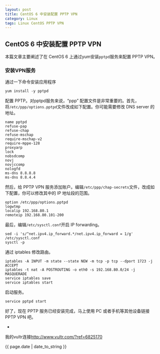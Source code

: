 ```yaml
---
layout: post
title: CentOS 6 中安装配置 PPTP VPN
category: Linux
tags: Linux CentOS PPTP VPN
---
```




## CentOS 6 中安装配置 PPTP VPN

本篇文章主要阐述了在 CentOS 6 上通过yum安装`pptpd`服务来配置 PPTP VPN。

### 安装VPN服务

通过一下命令安装应用程序

    
    yum install -y pptpd

配置 PPTP。对pptpd服务来说，“ppp” 配置文件是非常重要的。首先，将`/etc/ppp/options.pptpd`文件改成如下配置。你可能需要修改 DNS server 的地址。

    
    name pptpd  
    refuse-pap  
    refuse-chap  
    refuse-mschap  
    require-mschap-v2  
    require-mppe-128  
    proxyarp  
    lock  
    nobsdcomp  
    novj  
    novjccomp  
    nologfd  
    ms-dns 8.8.8.8  
    ms-dns 8.8.4.4  

然后，给 PPTP VPN 服务添加账户。编辑`/etc/ppp/chap-secrets`文件，改成如下配置，你可以修改其中的 IP 地址段的范围。

    
    option /etc/ppp/options.pptpd  
    logwtmp  
    localip 192.168.80.1  
    remoteip 192.168.80.101-200  

最后，编辑`/etc/sysctl.conf`开启 IP forwarding。

    
    sed -i 's/^net.ipv4.ip_forward.*/net.ipv4.ip_forward = 1/g' /etc/sysctl.conf  
    sysctl -p  

通过 iptables 修改路由。

    
    iptables -A INPUT -m state --state NEW -m tcp -p tcp --dport 1723 -j ACCEPT  
    iptables -t nat -A POSTROUTING -o eth0 -s 192.168.80.0/24 -j MASQUERADE  
    service iptables save  
    service iptables start  

启动服务。

    
    service pptpd start  

好了，现在 PPTP 服务已经安装完成，马上使用 PC 或者手机等其他设备链接 PPTP VPN 吧。

-

<p>我的vultr连接<a href="http://www.vultr.com/?ref=6825170">http://www.vultr.com/?ref=6825170</a></p>

<p>{{ page.date | date_to_string }}</p>